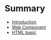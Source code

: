 # Summary

* [Introduction](README.md)
* [Web Component](chapter1.md)
* [HTML basic](html_basic.md)

